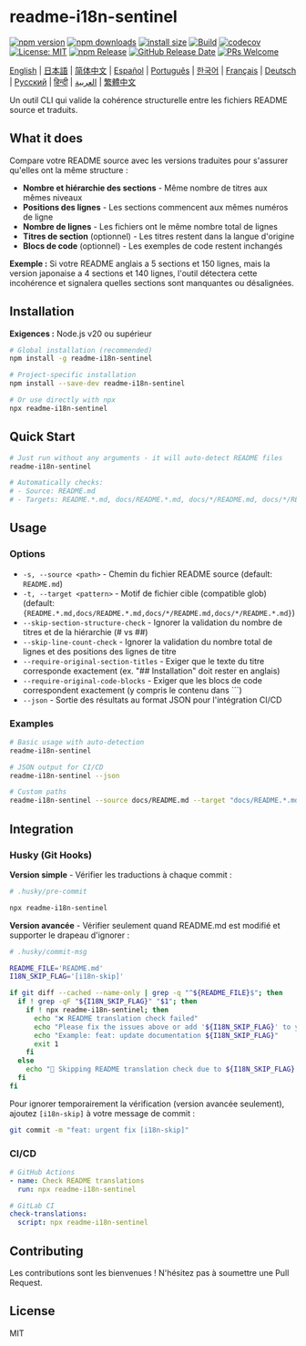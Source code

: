 # readme-i18n-sentinel

[![npm version](https://img.shields.io/npm/v/readme-i18n-sentinel.svg)](https://www.npmjs.com/package/readme-i18n-sentinel)
[![npm downloads](https://img.shields.io/npm/dm/readme-i18n-sentinel.svg)](https://www.npmjs.com/package/readme-i18n-sentinel)
[![install size](https://packagephobia.com/badge?p=readme-i18n-sentinel)](https://packagephobia.com/result?p=readme-i18n-sentinel)
[![Build](https://github.com/sugurutakahashi-1234/readme-i18n-sentinel/actions/workflows/ci-push-main.yml/badge.svg)](https://github.com/sugurutakahashi-1234/readme-i18n-sentinel/actions/workflows/ci-push-main.yml)
[![codecov](https://codecov.io/gh/sugurutakahashi-1234/readme-i18n-sentinel/graph/badge.svg)](https://codecov.io/gh/sugurutakahashi-1234/readme-i18n-sentinel)
[![License: MIT](https://img.shields.io/badge/License-MIT-yellow.svg)](https://opensource.org/licenses/MIT)
[![npm Release](https://github.com/sugurutakahashi-1234/readme-i18n-sentinel/actions/workflows/cd-npm-release.yml/badge.svg)](https://github.com/sugurutakahashi-1234/readme-i18n-sentinel/actions/workflows/cd-npm-release.yml)
[![GitHub Release Date](https://img.shields.io/github/release-date/sugurutakahashi-1234/readme-i18n-sentinel)](https://github.com/sugurutakahashi-1234/readme-i18n-sentinel/releases)
[![PRs Welcome](https://img.shields.io/badge/PRs-welcome-brightgreen.svg)](https://github.com/sugurutakahashi-1234/readme-i18n-sentinel/pulls)

[English](README.md) | [日本語](README.ja.md) | [简体中文](README.zh-CN.md) | [Español](README.es.md) | [Português](README.pt-BR.md) | [한국어](README.ko.md) | [Français](README.fr.md) | [Deutsch](README.de.md) | [Русский](README.ru.md) | [हिन्दी](README.hi.md) | [العربية](README.ar.md) | [繁體中文](README.zh-TW.md)

Un outil CLI qui valide la cohérence structurelle entre les fichiers README source et traduits.

## What it does

Compare votre README source avec les versions traduites pour s'assurer qu'elles ont la même structure :
- **Nombre et hiérarchie des sections** - Même nombre de titres aux mêmes niveaux
- **Positions des lignes** - Les sections commencent aux mêmes numéros de ligne
- **Nombre de lignes** - Les fichiers ont le même nombre total de lignes
- **Titres de section** (optionnel) - Les titres restent dans la langue d'origine
- **Blocs de code** (optionnel) - Les exemples de code restent inchangés

**Exemple :** Si votre README anglais a 5 sections et 150 lignes, mais la version japonaise a 4 sections et 140 lignes, l'outil détectera cette incohérence et signalera quelles sections sont manquantes ou désalignées.

## Installation

**Exigences :** Node.js v20 ou supérieur

```bash
# Global installation (recommended)
npm install -g readme-i18n-sentinel

# Project-specific installation
npm install --save-dev readme-i18n-sentinel

# Or use directly with npx
npx readme-i18n-sentinel
```

## Quick Start

```bash
# Just run without any arguments - it will auto-detect README files
readme-i18n-sentinel

# Automatically checks:
# - Source: README.md
# - Targets: README.*.md, docs/README.*.md, docs/*/README.md, docs/*/README.*.md
```

## Usage

### Options

- `-s, --source <path>` - Chemin du fichier README source (default: `README.md`)
- `-t, --target <pattern>` - Motif de fichier cible (compatible glob) (default: `{README.*.md,docs/README.*.md,docs/*/README.md,docs/*/README.*.md}`)
- `--skip-section-structure-check` - Ignorer la validation du nombre de titres et de la hiérarchie (# vs ##)
- `--skip-line-count-check` - Ignorer la validation du nombre total de lignes et des positions des lignes de titre
- `--require-original-section-titles` - Exiger que le texte du titre corresponde exactement (ex. "## Installation" doit rester en anglais)
- `--require-original-code-blocks` - Exiger que les blocs de code correspondent exactement (y compris le contenu dans ```)
- `--json` - Sortie des résultats au format JSON pour l'intégration CI/CD

### Examples

```bash
# Basic usage with auto-detection
readme-i18n-sentinel

# JSON output for CI/CD
readme-i18n-sentinel --json

# Custom paths
readme-i18n-sentinel --source docs/README.md --target "docs/README.*.md"
```

## Integration

### Husky (Git Hooks)

**Version simple** - Vérifier les traductions à chaque commit :
```bash
# .husky/pre-commit

npx readme-i18n-sentinel
```

**Version avancée** - Vérifier seulement quand README.md est modifié et supporter le drapeau d'ignorer :
```bash
# .husky/commit-msg

README_FILE='README.md'
I18N_SKIP_FLAG='[i18n-skip]'

if git diff --cached --name-only | grep -q "^${README_FILE}$"; then
  if ! grep -qF "${I18N_SKIP_FLAG}" "$1"; then
    if ! npx readme-i18n-sentinel; then
      echo "❌ README translation check failed"
      echo "Please fix the issues above or add '${I18N_SKIP_FLAG}' to your commit message to skip this check."
      echo "Example: feat: update documentation ${I18N_SKIP_FLAG}"
      exit 1
    fi
  else
    echo "📖 Skipping README translation check due to ${I18N_SKIP_FLAG} flag"
  fi
fi
```

Pour ignorer temporairement la vérification (version avancée seulement), ajoutez `[i18n-skip]` à votre message de commit :
```bash
git commit -m "feat: urgent fix [i18n-skip]"
```

### CI/CD

```yaml
# GitHub Actions
- name: Check README translations
  run: npx readme-i18n-sentinel

# GitLab CI
check-translations:
  script: npx readme-i18n-sentinel
```

## Contributing

Les contributions sont les bienvenues ! N'hésitez pas à soumettre une Pull Request.

## License

MIT
